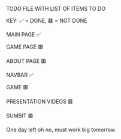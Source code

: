 TODO FILE WITH LIST OF ITEMS TO DO

KEY: ✅ = DONE, 🟥 = NOT DONE

MAIN PAGE ✅

GAME PAGE 🟥

ABOUT PAGE 🟥

NAVBAR ✅

GAME 🟥

PRESENTATION VIDEOS 🟥

SUMBIT 🟥

One day left oh no, must work big tomorrow

